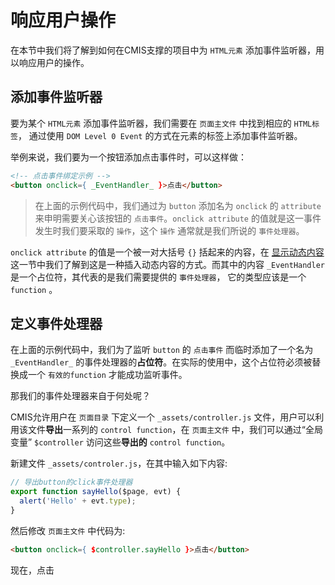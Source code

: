 # 响应用户操作

在本节中我们将了解到如何在CMIS支撑的项目中为 ```HTML元素``` 添加事件监听器，用以响应用户的操作。

## 添加事件监听器

要为某个 ```HTML元素``` 添加事件监听器，我们需要在 ```页面主文件``` 中找到相应的 ```HTML标签```， 通过使用 ```DOM Level 0 Event``` 的方式在元素的标签上添加事件监听器。

举例来说，我们要为一个按钮添加点击事件时，可以这样做：

```html
<!-- 点击事件绑定示例 -->
<button onclick={ _EventHandler_ }>点击</button>
```

> 在上面的示例代码中，我们通过为 ```button``` 添加名为 ```onclick``` 的 ```attribute``` 来申明需要关心该按钮的 ```点击事件```。```onclick attribute``` 的值就是这一事件发生时我们要采取的 ```操作```，这个 ```操作``` 通常就是我们所说的 ```事件处理器```。

```onclick attribute``` 的值是一个被一对大括号 ```{}``` 括起来的内容，在 [显示动态内容](#显示动态内容) 这一节中我们了解到这是一种插入动态内容的方式。而其中的内容 ```_EventHandler``` 是一个占位符，其代表的是我们需要提供的 ```事件处理器```， 它的类型应该是一个 ```function``` 。

## 定义事件处理器

在上面的示例代码中，我们为了监听 ```button``` 的 ```点击事件``` 而临时添加了一个名为 ```_EventHandler_``` 的事件处理器的**占位符**。在实际的使用中，这个占位符必须被替换成一个 ```有效的function``` 才能成功监听事件。

那我们的事件处理器来自于何处呢？

CMIS允许用户在 ```页面目录``` 下定义一个 ```_assets/controller.js``` 文件，用户可以利用该文件**导出**一系列的 ```control function```，在 ```页面主文件``` 中，我们可以通过“全局变量” ```$controller``` 访问这些**导出的** ```control function```。

新建文件 ```_assets/controler.js```，在其中输入如下内容:

```javascript
// 导出button的click事件处理器
export function sayHello($page, evt) {
  alert('Hello' + evt.type);
}
```
然后修改 ```页面主文件``` 中代码为:

```html
<button onclick={ $controller.sayHello }>点击</button>
```

现在，点击